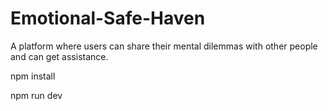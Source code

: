 # Emotional-Safe-Haven
A platform where users can share their mental dilemmas with other people and can get assistance.

npm install

npm run dev
